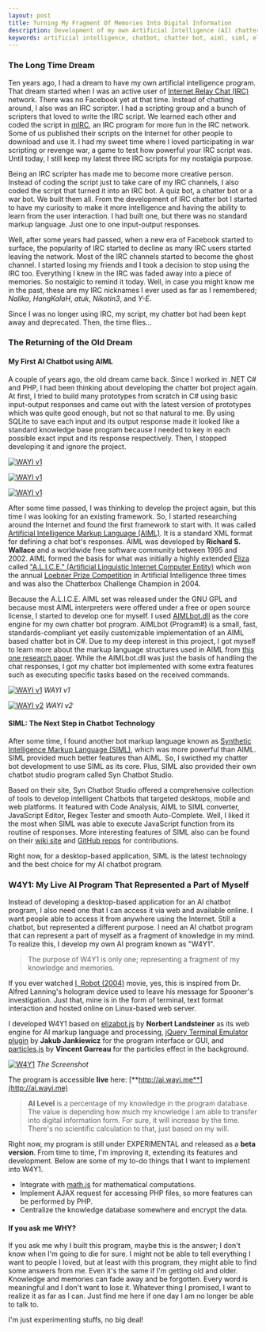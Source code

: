 ```yaml
---
layout: post
title: Turning My Fragment Of Memories Into Digital Information
description: Development of my own Artificial Intelligence (AI) chatter bot program
keywords: artificial intelligence, chatbot, chatter bot, aiml, siml, elizabot.js
---
```


### The Long Time Dream

Ten years ago, I had a dream to have my own artificial intelligence program. That dream started when I was an active user of [Internet Relay Chat (IRC)](https://en.wikipedia.org/wiki/Internet_Relay_Chat) network. There was no Facebook yet at that time. Instead of chatting around, I also was an IRC scripter. I had a scripting group and a bunch of scripters that loved to write the IRC script. We learned each other and coded the script in [mIRC](http://www.mirc.com/), an IRC program for more fun in the IRC network. Some of us published their scripts on the Internet for other people to download and use it. I had my sweet time where I loved participating in war scripting or revenge war, a game to test how powerful your IRC script was. Until today, I still keep my latest three IRC scripts for my nostalgia purpose.

Being an IRC scripter has made me to become more creative person. Instead of coding the script just to take care of my IRC channels, I also coded the script that turned it into an IRC bot. A quiz bot, a chatter bot or a war bot. We built them all. From the development of IRC chatter bot I started to have my curiosity to make it more intelligence and having the ability to learn from the user interaction. I had built one, but there was no standard markup language. Just one to one input-output responses.

Well, after some years had passed, when a new era of Facebook started to surface, the popularity of IRC started to decline as many IRC users started leaving the network. Most of the IRC channels started to become the ghost channel. I started losing my friends and I took a decision to stop using the IRC too. Everything I knew in the IRC was faded away into a piece of memories. So nostalgic to remind it today. Well, in case you might know me in the past, these are my IRC nicknames I ever used as far as I remembered; _Nalika_, _HangKalaH_, _atuk_, _Nikotin3_, and _Y-E_.

Since I was no longer using IRC, my script, my chatter bot had been kept away and deprecated. Then, the time flies...

### The Returning of the Old Dream

#### **My First AI Chatbot using AIML**

A couple of years ago, the old dream came back. Since I worked in .NET C# and PHP, I had been thinking about developing the chatter bot project again. At first, I tried to build many prototypes from scratch in C# using basic input-output responses and came out with the latest version of prototypes which was quite good enough, but not so that natural to me. By using SQLite to save each input and its output response made it looked like a standard knowledge base program because I needed to key in each possible exact input and its response respectively. Then, I stopped developing it and ignore the project.

[![WAYI v1](http://heiswayi.github.io/images/20150811/nalika1.png)](http://heiswayi.github.io/images/20150811/nalika1.png)

[![WAYI v1](http://heiswayi.github.io/images/20150811/nalika2.png)](http://heiswayi.github.io/images/20150811/nalika2.png)

[![WAYI v1](http://heiswayi.github.io/images/20150811/nalika3.png)](http://heiswayi.github.io/images/20150811/nalika3.png)

After some time passed, I was thinking to develop the project again, but this time I was looking for an existing framework. So, I started researching around the Internet and found the first framework to start with. It was called [Artificial Intelligence Markup Language (AIML)](http://www.alicebot.org/aiml.html). It is a standard XML format for defining a chat bot's responses. AIML was developed by **Richard S. Wallace** and a worldwide free software community between 1995 and 2002. AIML formed the basis for what was initially a highly extended [Eliza](https://en.wikipedia.org/wiki/ELIZA) called ["A.L.I.C.E." (Artificial Linguistic Internet Computer Entity)](https://en.wikipedia.org/wiki/Artificial_Linguistic_Internet_Computer_Entity) which won the annual [Loebner Prize Competition](https://en.wikipedia.org/wiki/Loebner_Prize) in Artificial Intelligence three times and was also the Chatterbox Challenge Champion in 2004.

Because the A.L.I.C.E. AIML set was released under the GNU GPL and because most AIML interpreters were offered under a free or open source license, I started to develop one for myself. I used [AIMLbot.dll](http://aimlbot.sourceforge.net/) as the core engine for my own chatter bot program. AIMLbot (Program#) is a small, fast, standards-compliant yet easily customizable implementation of an AIML based chatter bot in C#. Due to my deep interest in this project, I got myself to learn more about the markup language structures used in AIML from [this one research paper](http://arxiv.org/ftp/arxiv/papers/1307/1307.3091.pdf). While the AIMLbot.dll was just the basis of handling the chat responses, I got my chatter bot implemented with some extra features such as executing specific tasks based on the received commands.

[![WAYI v1](http://heiswayi.github.io/images/20150811/wayi1.png)](http://heiswayi.github.io/images/20150811/wayi1.png)
_WAYI v1_

[![WAYI v2](http://heiswayi.github.io/images/20150811/wayi1.png)](http://heiswayi.github.io/images/20150811/wayi2.png)
_WAYI v2_

#### **SIML: The Next Step in Chatbot Technology**

After some time, I found another bot markup language known as [Synthetic Intelligence Markup Language (SIML)](http://simlbot.com/), which was more powerful than AIML. SIML provided much better features than AIML. So, I swicthed my chatter bot development to use SIML as its core. Plus, SIML also provided their own chatbot studio program called Syn Chatbot Studio.

Based on their site, Syn Chatbot Studio offered a comprehensive collection of tools to develop intelligent Chatbots that targeted desktops, mobile and web platforms. It featured with Code Analysis, AIML to SIML converter, JavaScript Editor, Regex Tester and smooth Auto-Complete. Well, I liked it the most when SIML was able to execute JavaScript function from its routine of responses. More interesting features of SIML also can be found on their [wiki site](http://wiki.syn.co.in/) and [GitHub repos](https://github.com/SynHub) for contributions.

Right now, for a desktop-based application, SIML is the latest technology and the best choice for my AI chatbot program.

### W4Y1: My Live AI Program That Represented a Part of Myself

Instead of developing a desktop-based application for an AI chatbot program, I also need one that I can access it via web and available online. I want people able to access it from anywhere using the Internet. Still a chatbot, but represented a different purpose. I need an AI chatbot program that can represent a part of myself as a fragment of knowledge in my mind. To realize this, I develop my own AI program known as "W4Y1".

> The purpose of W4Y1 is only one; representing a fragment of my knowledge and memories.

If you ever watched [I, Robot (2004)](http://www.imdb.com/title/tt0343818/) movie, yes, this is inspired from Dr. Alfred Lanning's hologram device used to leave his message for Spooner's investigation. Just that, mine is in the form of terminal, text format interaction and hosted online on Linux-based web server.

I developed W4Y1 based on [elizabot.js](http://www.masswerk.at/elizabot/) by **Norbert Landsteiner** as its web engine for AI markup language and processing, [jQuery Terminal Emulator plugin](http://terminal.jcubic.pl/) by **Jakub Jankiewicz** for the program interface or GUI, and [particles.js](http://vincentgarreau.com/particles.js/) by **Vincent Garreau** for the particles effect in the background.

[![W4Y1](http://heiswayi.github.io/images/20150811/W4Y1.png)](http://heiswayi.github.io/images/20150811/W4Y1.png)
_The Screenshot_

The program is accessible **live** here: [**http://ai.wayi.me**](http://ai.wayi.me)

> **AI Level** is a percentage of my knowledge in the program database. The value is depending how much my knowledge I am able to transfer into digital information form. For sure, it will increase by the time. There's no scientific calculation to that, just based on my will.

Right now, my program is still under EXPERIMENTAL and released as a **beta version**. From time to time, I'm improving it, extending its features and development. Below are some of my to-do things that I want to implement into W4Y1.

* Integrate with [math.js](http://mathjs.org/) for mathematical computations.
* Implement AJAX request for accessing PHP files, so more features can be performed by PHP.
* Centralize the knowledge database somewhere and encrypt the data.

#### **If you ask me WHY?**

If you ask me why I built this program, maybe this is the answer; I don't know when I'm going to die for sure. I might not be able to tell everything I want to people I loved, but at least with this program, they might able to find some answers from me. Even it's the same if I'm getting old and older. Knowledge and memories can fade away and be forgotten. Every word is meaningful and I don't want to lose it. Whatever thing I promised, I want to realize it as far as I can. Just find me here if one day I am no longer be able to talk to.

I'm just experimenting stuffs, no big deal!
